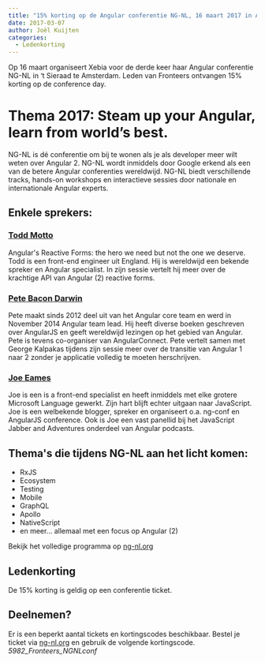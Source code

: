 ```yaml
---
title: "15% korting op de Angular conferentie NG-NL, 16 maart 2017 in Amsterdam"
date: 2017-03-07
author: Joël Kuijten
categories: 
  - Ledenkorting
---
```

Op 16 maart organiseert Xebia voor de derde keer haar Angular conferentie NG-NL in ‘t Sieraad te Amsterdam. Leden van Fronteers ontvangen 15% korting op de conference day.

# Thema 2017: Steam up your Angular, learn from world’s best.

NG-NL is dé conferentie om bij te wonen als je als developer meer wilt weten over Angular 2. NG-NL wordt inmiddels door Google erkend als een van de betere Angular conferenties wereldwijd. NG-NL biedt verschillende tracks, hands-on workshops en interactieve sessies door nationale en internationale Angular experts.

## Enkele sprekers:

### [Todd Motto](https://twitter.com/toddmotto)

Angular's Reactive Forms: the hero we need but not the one we deserve.
Todd is een front-end engineer uit England. Hij is wereldwijd een bekende spreker en Angular specialist. In zijn sessie vertelt hij meer over de krachtige API van Angular (2) reactive forms.

### [Pete Bacon Darwin](https://twitter.com/petebd)

Pete maakt sinds 2012 deel uit van het Angular core team en werd in November 2014 Angular team lead. Hij heeft diverse boeken geschreven over AngularJS en geeft wereldwijd lezingen op het gebied van Angular. Pete is tevens co-organiser van AngularConnect.
Pete vertelt samen met George Kalpakas tijdens zijn sessie meer over de transitie van Angular 1 naar 2 zonder je applicatie volledig te moeten herschrijven.

### [Joe Eames](https://twitter.com/josepheames)

Joe is een is a front-end specialist en heeft inmiddels met elke grotere Microsoft Language gewerkt. Zijn hart blijft echter uitgaan naar JavaScript. Joe is een welbekende blogger, spreker en organiseert o.a. ng-conf en AngularJS conference. Ook is Joe een vast panellid bij het JavaScript Jabber and Adventures onderdeel van Angular podcasts.

## Thema's die tijdens NG-NL aan het licht komen:

* RxJS
* Ecosystem
* Testing
* Mobile
* GraphQL
* Apollo
* NativeScript
* en meer... allemaal met een focus op Angular (2)

Bekijk het volledige programma op [ng-nl.org](http://www.ng-nl.org/)

## Ledenkorting

De 15% korting is geldig op een conferentie ticket.

## Deelnemen?

Er is een beperkt aantal tickets en kortingscodes beschikbaar.
Bestel je ticket via [ng-nl.org](https://www.eventbrite.com/e/ng-nl-2017-tickets-29575275445#tickets) en gebruik de volgende kortingscode.
*5982_Fronteers_NGNLconf*
